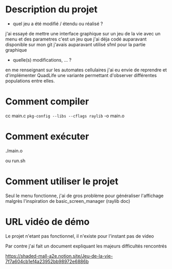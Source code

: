 # Description du projet
- quel jeu a été modifié / étendu ou réalisé ?

j'ai essayé de mettre une interface graphique sur un jeu de la vie avec un menu et des parametres
c'est un jeu que j'ai déja codé auparavant disponible sur mon git
j'avais auparavant utilisé sfml pour la partie graphique 

- quelle(s) modifications, ... ?

en me renseignant sur les automates cellulaires j'ai eu envie de reprendre et d'implémenter QuadLife une variante permettant d'observer différentes populations entre elles.

# Comment compiler
cc main.c `pkg-config --libs --cflags raylib` -o main.o
# Comment exécuter
./main.o

ou run.sh 

# Comment utiliser le projet
Seul le menu fonctionne, j'ai de gros problème pour généraliser l'affichage malgrès l'inspiration de basic_screen_manager (raylib doc)

# URL vidéo de démo
Le projet n'etant pas fonctionnel, il n'existe pour l'instant pas de video

Par contre j'ai fait un document expliquant les majeurs difficultés rencontrés

https://shaded-mall-a2e.notion.site/Jeu-de-la-vie-7f7a604cb1ef4a23952bb98972e6886b

